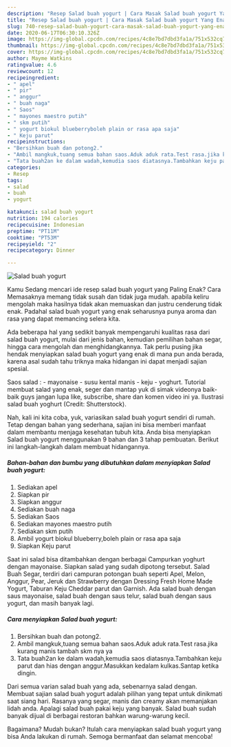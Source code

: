 ```yaml
---
description: "Resep Salad buah yogurt | Cara Masak Salad buah yogurt Yang Enak Dan Lezat"
title: "Resep Salad buah yogurt | Cara Masak Salad buah yogurt Yang Enak Dan Lezat"
slug: 740-resep-salad-buah-yogurt-cara-masak-salad-buah-yogurt-yang-enak-dan-lezat
date: 2020-06-17T06:30:10.326Z
image: https://img-global.cpcdn.com/recipes/4c8e7bd7dbd3fa1a/751x532cq70/salad-buah-yogurt-foto-resep-utama.jpg
thumbnail: https://img-global.cpcdn.com/recipes/4c8e7bd7dbd3fa1a/751x532cq70/salad-buah-yogurt-foto-resep-utama.jpg
cover: https://img-global.cpcdn.com/recipes/4c8e7bd7dbd3fa1a/751x532cq70/salad-buah-yogurt-foto-resep-utama.jpg
author: Mayme Watkins
ratingvalue: 4.6
reviewcount: 12
recipeingredient:
- " apel"
- " pir"
- " anggur"
- " buah naga"
- " Saos"
- " mayones maestro putih"
- " skm putih"
- " yogurt biokul blueberryboleh plain or rasa apa saja"
- " Keju parut"
recipeinstructions:
- "Bersihkan buah dan potong2."
- "Ambil mangkuk,tuang semua bahan saos.Aduk aduk rata.Test rasa.jika kurang manis tambah skm nya ya"
- "Tata buah2an ke dalam wadah,kemudia saos diatasnya.Tambahkan keju parut dan hias dengan anggur.Masukkan kedalam kulkas.Santap ketika dingin."
categories:
- Resep
tags:
- salad
- buah
- yogurt

katakunci: salad buah yogurt 
nutrition: 194 calories
recipecuisine: Indonesian
preptime: "PT11M"
cooktime: "PT53M"
recipeyield: "2"
recipecategory: Dinner

---
```



![Salad buah yogurt](https://img-global.cpcdn.com/recipes/4c8e7bd7dbd3fa1a/751x532cq70/salad-buah-yogurt-foto-resep-utama.jpg)

Kamu Sedang mencari ide resep salad buah yogurt yang Paling Enak? Cara Memasaknya memang tidak susah dan tidak juga mudah. apabila keliru mengolah maka hasilnya tidak akan memuaskan dan justru cenderung tidak enak. Padahal salad buah yogurt yang enak seharusnya punya aroma dan rasa yang dapat memancing selera kita.

Ada beberapa hal yang sedikit banyak mempengaruhi kualitas rasa dari salad buah yogurt, mulai dari jenis bahan, kemudian pemilihan bahan segar, hingga cara mengolah dan menghidangkannya. Tak perlu pusing jika hendak menyiapkan salad buah yogurt yang enak di mana pun anda berada, karena asal sudah tahu triknya maka hidangan ini dapat menjadi sajian spesial.

Saos salad : - mayonaise - susu kental manis - keju - yoghurt. Tutorial membuat salad yang enak, seger dan mantap yuk di simak videonya baik-baik guys jangan lupa like, subscribe, share dan komen video ini ya. Ilustrasi salad buah yoghurt (Credit: Shutterstock).


Nah, kali ini kita coba, yuk, variasikan salad buah yogurt sendiri di rumah. Tetap dengan bahan yang sederhana, sajian ini bisa memberi manfaat dalam membantu menjaga kesehatan tubuh kita. Anda bisa menyiapkan Salad buah yogurt menggunakan 9 bahan dan 3 tahap pembuatan. Berikut ini langkah-langkah dalam membuat hidangannya.

<!--inarticleads1-->

##### Bahan-bahan dan bumbu yang dibutuhkan dalam menyiapkan Salad buah yogurt:

1. Sediakan  apel
1. Siapkan  pir
1. Siapkan  anggur
1. Sediakan  buah naga
1. Sediakan  Saos
1. Sediakan  mayones maestro putih
1. Sediakan  skm putih
1. Ambil  yogurt biokul blueberry,boleh plain or rasa apa saja
1. Siapkan  Keju parut


Saat ini salad bisa ditambahkan dengan berbagai Campurkan yoghurt dengan mayonaise. Siapkan salad yang sudah dipotong tersebut. Salad Buah Segar, terdiri dari campuran potongan buah seperti Apel, Melon, Anggur, Pear, Jeruk dan Strawberry dengan Dressing Fresh Home Made Yogurt, Taburan Keju Cheddar parut dan Garnish. Ada salad buah dengan saus mayonaise, salad buah dengan saus telur, salad buah dengan saus yogurt, dan masih banyak lagi. 

<!--inarticleads2-->

##### Cara menyiapkan Salad buah yogurt:

1. Bersihkan buah dan potong2.
1. Ambil mangkuk,tuang semua bahan saos.Aduk aduk rata.Test rasa.jika kurang manis tambah skm nya ya
1. Tata buah2an ke dalam wadah,kemudia saos diatasnya.Tambahkan keju parut dan hias dengan anggur.Masukkan kedalam kulkas.Santap ketika dingin.


Dari semua varian salad buah yang ada, sebenarnya salad dengan. Membuat sajian salad buah yogurt adalah pilihan yang tepat untuk dinikmati saat siang hari. Rasanya yang segar, manis dan creamy akan memanjakan lidah anda. Apalagi salad buah pakai keju yang banyak. Salad buah sudah banyak dijual di berbagai restoran bahkan warung-warung kecil. 

Bagaimana? Mudah bukan? Itulah cara menyiapkan salad buah yogurt yang bisa Anda lakukan di rumah. Semoga bermanfaat dan selamat mencoba!

